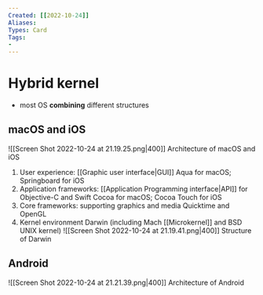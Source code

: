 ```yaml
---
Created: [[2022-10-24]]
Aliases: 
Types: Card
Tags: 
- 
---
```

# Hybrid kernel
- most OS **combining** different structures
## macOS and iOS
![[Screen Shot 2022-10-24 at 21.19.25.png|400]]
Architecture of macOS and iOS
1. User experience: 
   [[Graphic user interface|GUI]]
   Aqua for macOS; Springboard for iOS
2. Application frameworks: 
   [[Application Programming interface|API]] for Objective-C and Swift
   Cocoa for macOS; Cocoa Touch for iOS
3. Core frameworks: 
   supporting graphics and media
   Quicktime and OpenGL
4. Kernel environment
   Darwin (including Mach [[Microkernel]] and BSD UNIX kernel)
![[Screen Shot 2022-10-24 at 21.19.41.png|400]]
Structure of Darwin
## Android
![[Screen Shot 2022-10-24 at 21.21.39.png|400]]
Architecture of Android